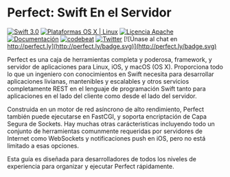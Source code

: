 # Perfect: Swift En el Servidor

[![Swift 3.0](https://img.shields.io/badge/Swift-3.0-orange.svg?style=flat)](https://developer.apple.com/swift/)
[![Plataformas OS X | Linux](https://img.shields.io/badge/Platforms-OS%20X%20%7C%20Linux%20-lightgray.svg?style=flat)](https://developer.apple.com/swift/)
[![Licencia Apache](https://img.shields.io/badge/License-Apache-lightgrey.svg?style=flat)](http://perfect.org/licensing.html)
[![Documentación](https://img.shields.io/badge/docs-99%25-yellow.svg?style=flat)](http://www.perfect.org/docs/)
[![codebeat](https://codebeat.co/badges/85f8f628-6ce8-4818-867c-21b523484ee9)](https://codebeat.co/projects/github-com-perfectlysoft-perfect)
[![Twitter](https://img.shields.io/badge/Twitter-@PerfectlySoft-blue.svg?style=flat)](http://twitter.com/PerfectlySoft)
[![Únase al chat en http://perfect.ly](http://perfect.ly/badge.svg)](http://perfect.ly/badge.svg)


Perfect es una caja de herramientas completa y poderosa, framework, y servidor de aplicaciones para Linux, iOS, y macOS (OS X). Proporciona todo lo que un ingeniero con conocimientos en Swift necesita para desarrollar aplicaciones livianas, mantenibles y escalables y otros servicios completamente REST en el lenguaje de programación Swift tanto para aplicaciones en el lado del cliente como desde el lado del servidor.

Construida en un motor de red asíncrono de alto rendimiento, Perfect también puede ejecutarse en FastCGI, y soporta encriptación de Capa Segura de Sockets. Hay muchas otras carácteristicas incluyendo todo un conjunto de herramientas comunmente requeridas por servidores de Internet como WebSockets y notificaciones push en iOS, pero no está limitado a esas opciones.

Esta guía es diseñada para desarrolladores de todos los niveles de experiencia para organizar y ejecutar Perfect rápidamente.
